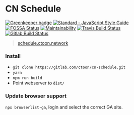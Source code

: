 # CN Schedule
[![Greenkeeper badge](https://badges.greenkeeper.io/sugrocks/cn-schedule.svg)](https://greenkeeper.io/)
[![Standard - JavaScript Style Guide](https://img.shields.io/badge/code%20style-standard-green.svg)](http://standardjs.com/)
[![FOSSA Status](https://app.fossa.io/api/projects/git%2Bgitlab.com%2Fctoon%2Fcn-schedule.svg?type=shield)](https://app.fossa.io/projects/git%2Bgitlab.com%2Fctoon%2Fcn-schedule?ref=badge_shield)
[![Maintainability](https://api.codeclimate.com/v1/badges/2936f2ae5f630317ddc8/maintainability)](https://codeclimate.com/github/sugrocks/cn-schedule/maintainability)
[![Travis Build Status](https://travis-ci.org/sugrocks/cn-schedule.svg?branch=master)](https://travis-ci.org/sugrocks/cn-schedule)
[![Gitlab Build Status](https://gitlab.com/ctoon/cn-schedule/badges/master/build.svg)](https://gitlab.com/ctoon/cn-schedule/commits/master)

> [schedule.ctoon.network](https://schedule.ctoon.network/)


### Install
- `git clone https://gitlab.com/ctoon/cn-schedule.git`
- `yarn`
- `npm run build`
- Point webserver to `dist/`


### Update browser support
`npx browserlist-ga`, login and select the correct GA site.
